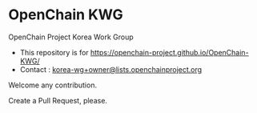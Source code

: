 # OpenChain KWG
OpenChain Project Korea Work Group

* This repository is for https://openchain-project.github.io/OpenChain-KWG/
* Contact : <korea-wg+owner@lists.openchainproject.org>

Welcome any contribution.

Create a Pull Request, please. 

